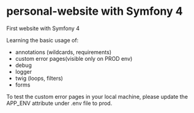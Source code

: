 # personal-website with Symfony 4

First website with Symfony 4

Learning the basic usage of:
- annotations (wildcards, requirements)
- custom error pages(visible only on PROD env)
- debug
- logger
- twig (loops, filters)
- forms


To test the custom error pages in your local machine, please update the APP_ENV attribute under .env file to prod. 
